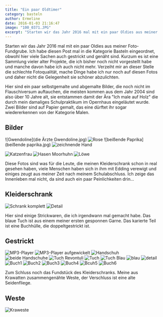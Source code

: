 ```yaml
---
title: "Ein paar Oldtimer"
category: basteln
author: Ermeline
date: 2016-01-03 21:16:47
image: "100_0371.JPG"
excerpt: "Starten wir das Jahr 2016 mal mit ein paar Oldies aus meiner Foto-Fundgrube."
---
```


Starten wir das Jahr 2016 mal mit ein paar Oldies aus meiner Foto-Fundgrube. Ich habe diesen Post mal in die Kategorie Basteln eingeordnet, obwohl hier viele Sachen auch gestrickt und genäht sind. Kurzum es ist eine Sammlung vieler alter Projekte, die ich bisher noch nicht vorgestellt habe und manche davon habe ich auch nicht mehr. Verzeiht mir an dieser Stelle die schlechte Fotoqualität, mache Dinge habe ich nur noch auf diesen Fotos und daher nicht die Gelegenheit sie schöner abzulichten.

Hier sind ein paar selbstgemalte und abgemalte Bilder, die noch nicht im Flauschiversum auftauchen, die meisten kommen aus dem Jahr 2004 sind also über 10 Jahre alt, sie entstammen damit der Ära "Ich male auf Holz" die durch mein damaliges Schulpraktikum im Opernhaus eingeläutet wurde. Zwei Bilder sind auf Papier gemalt, das eine dürftet ihr sogar wiedererkennen von der Kategorie Malen.


## Bilder
![Gwendoline](die Ärzte Gwendoline.jpg)
![Rose](2.jpg)
![beißende Paprika](beißende paprika.jpg)
![zeichnende Hand](PA130001.JPG)

![Katzenfrau](100_0371.JPG)
![Hasen Moorhuhn](DSC00097.jpg)
![Löwe](P3180015.JPG)


Diese Fotos sind was für die Leute, die meinen Kleiderschrank schon in real gesehen haben, viele Menschen haben sich in ihm mit Edding verewigt und einiges zeugt aus meiner Zeit nach meinem Schulabschluss. Ich zeige das Innenleben mal nicht, da sind auch ein paar Peinlichkeiten drin...


## Kleiderschrank
![Schrank komplett](DSCF3709.JPG)
![Detail](DSC00006.JPG)


Hier sind einige Strickwaren, die ich irgendwann mal gemacht habe. Das blaue Tuch ist aus einem meiner ersten gesponnen Garne. Das karierte Teil ist eine Buchhülle, die doppeltgestrickt ist.


## Gestrickt
![MP3-Player](IMG_3744.JPG)
![MP3-Player aufgewickelt](IMG_3745.JPG)
![Handschuh](IMG_4252.JPG)
![beide Handschuhe](IMG_4255.JPG)
![Tuch Revontuli](IMG_4256.JPG)
![Tuch](IMG_4257.JPG)
![Tuch Blau](IMG_4258.JPG)
![blau](IMG_4259.JPG)
![detail](IMG_4260.JPG)
![Buch1](IMG_4261.JPG)
![Buch2](IMG_4262.JPG)
![Buch3](IMG_4263.JPG)
![Buch4](IMG_4264.JPG)
![Bcuh5](IMG_4266.JPG)
![Buch6](IMG_4267.JPG)


Zum Schluss noch das Fundstück des Kleiderschranks. Meine aus Krawatten zusammengenähte Weste, der Verschluss ist eine alte Seidenfliege.


## Weste
![Kraweste](DSC00782.JPG)




